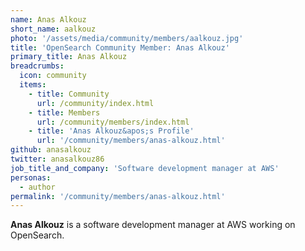```yaml
---
name: Anas Alkouz
short_name: aalkouz
photo: '/assets/media/community/members/aalkouz.jpg'
title: 'OpenSearch Community Member: Anas Alkouz'
primary_title: Anas Alkouz
breadcrumbs:
  icon: community
  items:
    - title: Community
      url: /community/index.html
    - title: Members
      url: /community/members/index.html
    - title: 'Anas Alkouz&apos;s Profile'
      url: '/community/members/anas-alkouz.html'
github: anasalkouz
twitter: anasalkouz86
job_title_and_company: 'Software development manager at AWS'
personas:
  - author
permalink: '/community/members/anas-alkouz.html'
---
```


**Anas Alkouz** is a software development manager at AWS working on OpenSearch.